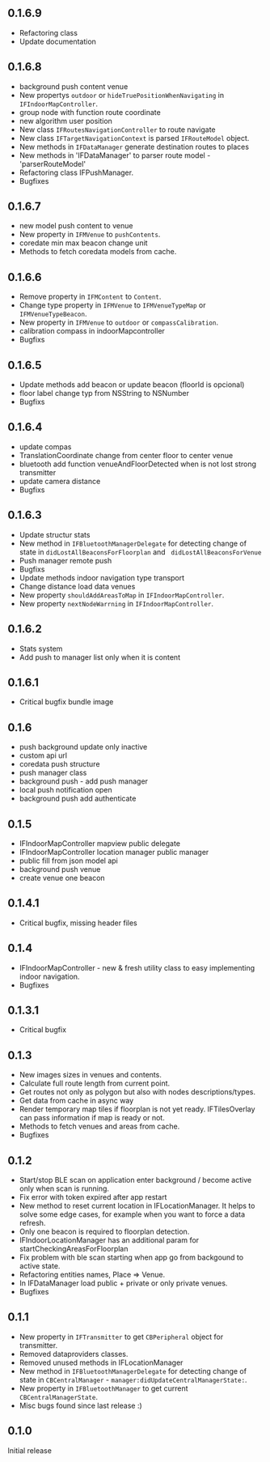 ## 0.1.6.9

- Refactoring class
- Update documentation

## 0.1.6.8

- background push content venue
- New propertys `outdoor` or `hideTruePositionWhenNavigating` in `IFIndoorMapController`.
- group node with function route coordinate
- new algorithm user position
- New class `IFRoutesNavigationController` to route navigate
- New class `IFTargetNavigationContext` is parsed `IFRouteModel` object. 
- New methods in `IFDataManager` generate destination routes to places
- New methods in 'IFDataManager' to parser route model - 'parserRouteModel'
- Refactoring class IFPushManager.
- Bugfixes

## 0.1.6.7

- new model push content to venue
- New property in `IFMVenue` to `pushContents`.
- coredate min max beacon change unit
- Methods to fetch coredata models from cache.

## 0.1.6.6

- Remove property in `IFMContent` to `Content`.
- Change type property in `IFMVenue` to `IFMVenueTypeMap` or `IFMVenueTypeBeacon`.
- New property in `IFMVenue` to `outdoor` or `compassCalibration`.
- calibration compass in indoorMapcontroller
- Bugfixs

## 0.1.6.5

- Update methods add beacon or update beacon (floorId is opcional)
- floor label change typ from NSString to NSNumber
- Bugfixs

## 0.1.6.4

- update compas
- TranslationCoordinate change from center floor to center venue
- bluetooth add function venueAndFloorDetected when is not lost strong transmitter
- update camera distance
- Bugfixs

## 0.1.6.3

- Update structur stats
- New method in `IFBluetoothManagerDelegate` for detecting change of state in `didLostAllBeaconsForFloorplan` and ` didLostAllBeaconsForVenue`
- Push manager remote push
- Bugfixs
- Update methods indoor navigation type transport
- Change distance load data venues
- New property `shouldAddAreasToMap` in `IFIndoorMapController`.
- New property `nextNodeWarrning` in `IFIndoorMapController`.

## 0.1.6.2

- Stats system
- Add push to manager list only when it is content

## 0.1.6.1

- Critical bugfix bundle image

## 0.1.6

- push background update only inactive
- custom api url
- coredata push structure
- push manager class
- background push - add push manager
- local push notification open
- background push add authenticate

## 0.1.5

- IFIndoorMapController mapview public delegate
- IFIndoorMapController location manager public manager
- public fill from json model api
- background push venue
- create venue one beacon

## 0.1.4.1

- Critical bugfix, missing header files

## 0.1.4

- IFIndoorMapController -  new & fresh utility class to easy implementing indoor navigation. 
- Bugfixes

## 0.1.3.1

- Critical bugfix

## 0.1.3

- New images sizes in venues and contents.
- Calculate full route length from current point.
- Get routes not only as polygon but also with nodes descriptions/types.
- Get data from cache in async way
- Render temporary map tiles if floorplan is not yet ready. IFTilesOverlay can pass information if map is ready or not.   
- Methods to fetch venues and areas from cache.
- Bugfixes
  
## 0.1.2

- Start/stop BLE scan on application enter background / become active only when scan is running.
- Fix error with token expired after app restart
- New method to reset current location in IFLocationManager. It helps to solve some edge cases, for example when you want to force a data refresh.
- Only one beacon is required to floorplan detection. 
- IFIndoorLocationManager has an additional param for startCheckingAreasForFloorplan
- Fix problem with ble scan starting when app go from backgound to active state.
- Refactoring entities names, Place => Venue.
- In IFDataManager load public + private or only private venues.  
- Bugfixes 

## 0.1.1 

- New property in `IFTransmitter` to get `CBPeripheral` object for transmitter. 
- Removed dataproviders classes. 
- Removed unused methods in IFLocationManager
- New method in `IFBluetoothManagerDelegate` for detecting change of state in `CBCentralManager` - `manager:didUpdateCentralManagerState:`. 
- New property in `IFBluetoothManager` to get current `CBCentralManagerState`.
- Misc bugs found since last release :)

## 0.1.0 

Initial release
